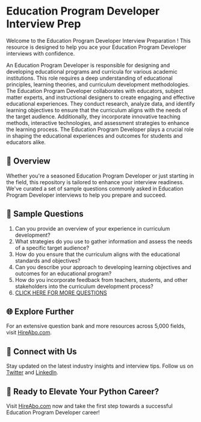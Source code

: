 # Education Program Developer Interview Prep

Welcome to the Education Program Developer Interview Preparation ! This resource is designed to help you ace your Education Program Developer interviews with confidence.

An Education Program Developer is responsible for designing and developing educational programs and curricula for various academic institutions. This role requires a deep understanding of educational principles, learning theories, and curriculum development methodologies. The Education Program Developer collaborates with educators, subject matter experts, and instructional designers to create engaging and effective educational experiences. They conduct research, analyze data, and identify learning objectives to ensure that the curriculum aligns with the needs of the target audience. Additionally, they incorporate innovative teaching methods, interactive technologies, and assessment strategies to enhance the learning process. The Education Program Developer plays a crucial role in shaping the educational experiences and outcomes for students and educators alike.

## 🚀 Overview

Whether you're a seasoned Education Program Developer or just starting in the field, this repository is tailored to enhance your interview readiness. We've curated a set of sample questions commonly asked in Education Program Developer interviews to help you prepare and succeed.

## 📝 Sample Questions

1. Can you provide an overview of your experience in curriculum development?
2. What strategies do you use to gather information and assess the needs of a specific target audience?
3. How do you ensure that the curriculum aligns with the educational standards and objectives?
4. Can you describe your approach to developing learning objectives and outcomes for an educational program?
5. How do you incorporate feedback from teachers, students, and other stakeholders into the curriculum development process?
6. [CLICK HERE FOR MORE QUESTIONS](https://hireabo.com/job/4_4_21/Education%20Program%20Developer)

## 🌐 Explore Further

For an extensive question bank and more resources across 5,000 fields, visit [HireAbo.com](https://www.hireabo.com).

## 📱 Connect with Us

Stay updated on the latest industry insights and interview tips. Follow us on [Twitter](https://twitter.com/hireabo) and [LinkedIn](https://www.linkedin.com/in/hire-abo-3609972a8/).

## 🚀 Ready to Elevate Your Python Career?

Visit [HireAbo.com](https://www.hireabo.com) now and take the first step towards a successful Education Program Developer career!